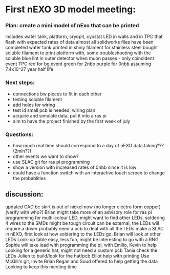 # First nEXO 3D model meeting:

### Plan: create a mini model of nExo that can be printed
includes water tank, platform, cryopit, cyostat
LED in walls and in TPC that flash with expected rates of data
almost all solidworks files have been completed
water tank printed in shiny filament for stainless steel
bought soluble filament to print platform with, some troubleshooting with the soluble
blue liht in outer detector when muon passes - only coincident event
TPC red for bg event
green for 2nbb
purple for 0nbb assuming 7.4x10^27 year half life

### Next steps:
- connections bw pieces to fit in each other
- testing soluble filament
- add holes for wiring
- test id small pcb is needed, wiring plan
- acquire and simulate data, put it into a ras pi
- aim to have the project finished by the first week of july

### Questions:
- how much real time should correspond to a day of nEXO data taking??? (2min??)
- other events we want to show?
- use SLAC git for ras pi programming
- show a version with increased rates of 0nbb since it is low
- could have a function switch with an interactive touch screen to change the probablities

## discussion:
updated CAD bc skirt is out of nickel now (no longer electro form copper) (verify with who?)
Brian might take more of an advisory role for ras pi programming
for multi-colour LED, might want to find other LEDs, soldering 4 wires to the SMDs might be tough
circuit can be external, the LEDs will require a driver
probably need a pcb to deal with all the LEDs
make a SLAC in nEXO,
first look at how soldering to the LEDs go, Brian will look at other LEDs
Look-up table easy, less fun, might be interesting to go with a RNG
Sophie will take lead with programming the pi, with Emilio, Kevin to help
Looking for a generic hat, might not need a custom pcb
Tania check the LEDs
Julien to build/look for the hat/pcb
Elliot help with printing
Use McGill's git, invite Brian
Regan and Soud offered to help getting the data
Looking to keep this meeting time
